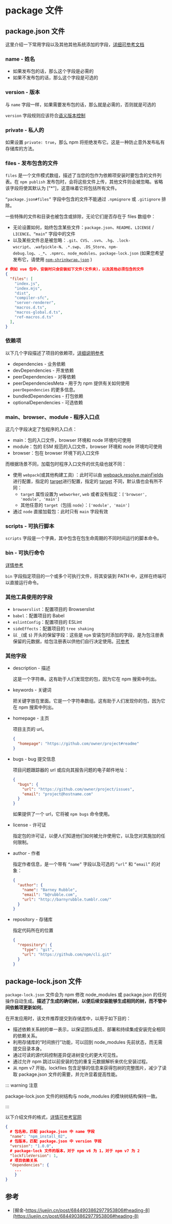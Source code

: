 # package 文件

## package.json 文件

这里介绍一下常用字段以及其他其他系统添加的字段，[详细可参考文档](https://docs.npmjs.com/cli/v8/configuring-npm/package-json)

### name - 姓名

- 如果发布包的话，那么这个字段是必需的
- 如果不发布包的话，那么这个字段是可选的

### version - 版本

与 `name` 字段一样，如果需要发布包的话，那么就是必需的，否则就是可选的

`version` 字段规则应该符合[语义版本控制](https://docs.npmjs.com/about-semantic-versioning)

### private - 私人的

如果设置 `private: true`，那么 npm 将拒绝发布它。这是一种防止意外发布私有存储库的方法。

### files - 发布包含的文件

`files` 是一个文件模式数组，描述了当您的包作为依赖项安装时要包含的文件列表。在 `npm publish` 发布包时，会将这些文件上传，其他文件则会被忽略。省略该字段将使其默认为 ["*"]，这意味着它将包括所有文件。

`“package.json#files”` 字段中包含的文件不能通过 `.npmignore` 或 `.gitignore` 排除。

一些特殊的文件和目录也被包含或排除，无论它们是否存在于 files 数组中：

- 无论设置如何，始终包含某些文件：`package.json`、`README`、`LICENSE` / `LICENCE`、`“main”` 字段中的文件
- 以及某些文件总是被忽略：`.git`、`CVS`、`.svn`、`.hg`、`.lock-wscript`、`.wafpickle-N`、`.*.swp`、`.DS_Store`、`npm-debug.log`、`._*`、`.npmrc`、`node_modules`、`package-lock.json` (如果您希望发布它，请使用 [`npm-shrinkwrap.json`](https://docs.npmjs.com/cli/v8/configuring-npm/npm-shrinkwrap-json) )

```json
# 例如 vue 包中，安装时只会安装如下文件(文件夹)，以及其他必须包含的文件
{
  "files": [
    "index.js",
    "index.mjs",
    "dist",
    "compiler-sfc",
    "server-renderer",
    "macros.d.ts",
    "macros-global.d.ts",
    "ref-macros.d.ts"
  ],
}
```

### 依赖项

以下几个字段描述了项目的依赖项，[详细说明参考](/npm/depend)

- dependencies - 业务依赖
- devDependencies - 开发依赖
- peerDependencies - 对等依赖
- peerDependenciesMeta - 用于为 npm 提供有关如何使用 `peerDependencies` 的更多信息。
- bundledDependencies - 打包依赖
- optionalDependencies - 可选依赖

### main、browser、module - 程序入口点

这几个字段决定了包程序的入口点：

- main：包的入口文件，browser 环境和 node 环境均可使用
- module：包的 ESM 规范的入口文件，browser 环境和 node 环境均可使用
- browser：包在 browser 环境下的入口文件

而根据场景不同，加载包时程序入口文件的优先级也就不同：

- 使用 `webpack`(或其他构建工具) ：此时可以由 [webpack.resolve.mainFields](https://webpack.docschina.org/configuration/resolve/#resolvemainfields)进行配置，指定的 [target](https://webpack.docschina.org/concepts/targets)进行配置，指定的 [target](https://webpack.docschina.org/concepts/targets) 不同，默认值也会有所不同：
  - `target` 属性设置为 `webworker`, `web` 或者没有指定：`['browser', 'module', 'main']`
  - 其他任意的 `target`（包括 `node`）：`['module', 'main']`
- 通过 `node` 直接加载包：此时只有 `main` 字段有效

### scripts - 可执行脚本

`scripts` 字段是一个字典，其中包含在包生命周期的不同时间运行的脚本命令。

### bin - 可执行命令

[详情参考](/npm/scripts)

`bin` 字段指定项目的一个或多个可执行文件，将其安装到 PATH 中，这样在终端可以直接运行命令。

### 其他工具使用的字段

- `browserslist`：配置项目的 Browserslist
- `babel`：配置项目的 Babel
- `eslintConfig`：配置项目的 ESLint
- `sideEffects`：配置项目的 `tree shaking`
- 以 `_`(或 `$`) 开头的保留字段：这些是 `npm` 安装包时添加的字段，是为包注册表保留的元数据，给包注册表以供他们自行决定使用。[可参考](https://stackoverflow.com/questions/42625563/what-are-these-properties-prefixing-underscore-used-for-in-package-json/42625703#42625703)

### 其他字段

- description - 描述

  这是一个字符串。这有助于人们发现您的包，因为它在 npm 搜索中列出。

- keywords - 关键词

  把关键字放在里面。它是一个字符串数组。这有助于人们发现你的包，因为它在 npm 搜索中列出。

- homepage - 主页

  项目主页的 url。

  ```json
  {
    "homepage": "https://github.com/owner/project#readme"
  }
  ```

- bugs - bug 提交信息

  项目问题跟踪器的 url 或应向其报告问题的电子邮件地址：

  ```json
  {
    "bugs": {
      "url": "https://github.com/owner/project/issues",
      "email": "project@hostname.com"
    }
  }
  ```

  如果提供了一个 url，它将被 `npm bugs` 命令使用。

- license - 许可证

  指定包的许可证，以便人们知道他们如何被允许使用它，以及您对其施加的任何限制。

- author - 作者

  指定作者信息，是一个带有 `“name”` 字段以及可选的 `“url”` 和 `“email”` 的对象：

  ```json
  {
    "author": {
      "name": "Barney Rubble",
      "email": "b@rubble.com",
      "url": "http://barnyrubble.tumblr.com/"
    }
  }
  ```

- repository - 存储库

  指定代码所在的位置

  ```json
  {
    "repository": {
      "type": "git",
      "url": "https://github.com/npm/cli.git"
    }
  }
  ```

## package-lock.json 文件

`package-lock.json` 文件会为 npm 修改 node_modules 或 package.json 的任何操作自动生成。**描述了生成的确切树，以便后续安装能够生成相同的树，而不管中间依赖项更新如何**。

在开发应用时，该文件推荐提交到存储库中，以用于如下目的：

- 描述依赖关系树的单一表示，以保证团队成员、部署和持续集成安装完全相同的依赖关系。
- 利用存储库的“时间旅行”功能，可以回到 node_modules 先前状态，而无需提交目录本身。
- 通过可读的源代码控制差异促进树变化的更大可见性。
- 通过允许 npm 跳过以前安装的包的重复元数据解析来优化安装过程。
- 从 npm v7 开始，lockfiles 包含足够的信息来获得包树的完整图片，减少了读取 package.json 文件的需要，并允许显着提高性能。

::: warning 注意

package-lock.json 文件的树结构与 node_modules 的模块树结构保持一致。

:::

以下介绍文件的格式，[详情可参考官网](https://docs.npmjs.com/cli/v8/configuring-npm/package-lock-json#file-format)

```json
{
  # 包名称，匹配 package.json 中 name 字段
  "name": "npm_install_02",
  # 包版本，匹配 package.json 中 version 字段
  "version": "1.0.0",
  # package-lock 文件的版本，对于 npm v6 为 1，对于 npm v7 为 2
  "lockfileVersion": 1,
  # 项目依赖关系
  "dependencies": {
  	...
	}
}
```

## 参考

- [掘金-https://juejin.cn/post/6844903862977953806#heading-8](https://juejin.cn/post/6844903862977953806#heading-8)
